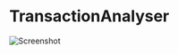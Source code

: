 # TransactionAnalyser

![Screenshot](https://github.com/svetaukiyo/TransactionAnalyser/raw/master/src/main/src/resources/screenshot.jpg)
